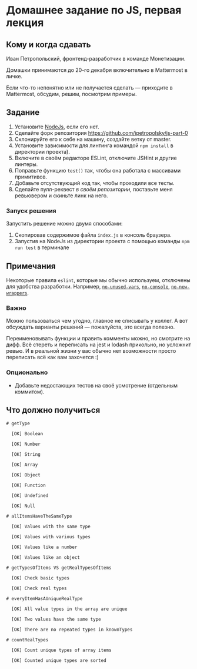 # Домашнее задание по JS, первая лекция

## Кому и когда сдавать

Иван Петропольский, фронтенд-разработчик в команде Монетизации.

Домашки принимаются до 20-го декабря включительно в Mattermost в личке.

Если что-то непонятно или не получается сделать — приходите в Mattermost, обсудим, решим, посмотрим примеры.

## Задание

1) Установите [NodeJs](https://nodejs.org/en/download/), если его нет.
2) Сделайте форк репозитория https://github.com/ipetropolsky/js-part-0
3) Склонируйте его к себе на машину, создайте ветку от master.
4) Установите зависимости для линтинга командой `npm install` в директории проекта).
5) Включите в своём редакторе ESLint, отключите JSHint и другие линтеры.
6) Поправьте функцию `test()` так, чтобы она работала с массивами примитивов.
7) Добавьте отсутствующий код так, чтобы проходили все тесты.
8) Сделайте пулл-реквест *в своём репозитории*, поставьте меня ревьювером и скиньте линк на него.


### Запуск решения

Запустить решение можно двумя способами:
  1. Скопировав содержимое файла `index.js` в консоль браузера.
  2. Запустив на NodeJs из директории проекта с помощью команды `npm run test` в терминале


## Примечания

Некоторые правила `eslint`, которые мы обычно используем, отключены для удобства разработки.
Например, [`no-unused-vars`](https://eslint.org/docs/latest/rules/no-unused-vars), [`no-console`](https://eslint.org/docs/latest/rules/no-console), [`no-new-wrappers`](https://eslint.org/docs/latest/rules/no-new-wrappers).

### Важно

Можно пользоваться чем угодно, главное не списывать у коллег. А вот обсуждать варианты решений — пожалуйста, это всегда полезно.

Переименовывать функции и править комменты можно, но смотрите на дифф.
Всё стереть и переписать на jest и lodash прикольно, но усложнит ревью.
И в реальной жизни у вас обычно нет возможности просто переписать всё как вам захочется :)


### Опционально

* Добавьте недостающих тестов на своё усмотрение (отдельным коммитом).

## Что должно получиться

```
# getType

  [OK] Boolean

  [OK] Number

  [OK] String

  [OK] Array

  [OK] Object

  [OK] Function

  [OK] Undefined

  [OK] Null

# allItemsHaveTheSameType

  [OK] Values with the same type

  [OK] Values with various types

  [OK] Values like a number

  [OK] Values like an object

# getTypesOfItems VS getRealTypesOfItems

  [OK] Check basic types

  [OK] Check real types

# everyItemHasAUniqueRealType

  [OK] All value types in the array are unique

  [OK] Two values have the same type

  [OK] There are no repeated types in knownTypes

# countRealTypes

  [OK] Count unique types of array items

  [OK] Counted unique types are sorted
```
